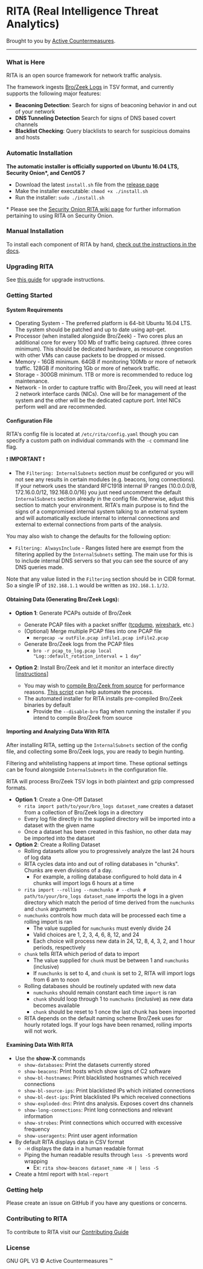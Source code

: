 # RITA (Real Intelligence Threat Analytics)

Brought to you by [Active Countermeasures](https://www.activecountermeasures.com/).

---
### What is Here

RITA is an open source framework for network traffic analysis.

The framework ingests [Bro/Zeek Logs](https://www.zeek.org/) in TSV format, and currently supports the following major features:
 - **Beaconing Detection**: Search for signs of beaconing behavior in and out of your network
 - **DNS Tunneling Detection** Search for signs of DNS based covert channels
 - **Blacklist Checking**: Query blacklists to search for suspicious domains and hosts

### Automatic Installation
**The automatic installer is officially supported on Ubuntu 16.04 LTS, Security Onion\*, and CentOS 7**

* Download the latest `install.sh` file from the [release page](https://github.com/activecm/rita/releases/latest)
* Make the installer executable: `chmod +x ./install.sh`
* Run the installer: `sudo ./install.sh`

\* Please see the [Security Onion RITA wiki page](https://github.com/Security-Onion-Solutions/security-onion/wiki/RITA) for further information pertaining to using RITA on Security Onion.

### Manual Installation
To install each component of RITA by hand, [check out the instructions in the docs](docs/Manual%20Installation.md).

### Upgrading RITA
See [this guide](docs/Upgrading.md) for upgrade instructions.

### Getting Started

#### System Requirements
* Operating System - The preferred platform is 64-bit Ubuntu 16.04 LTS. The system should be patched and up to date using apt-get.
* Processor (when installed alongside Bro/Zeek) - Two cores plus an additional core for every 100 Mb of traffic being captured. (three cores minimum). This should be dedicated hardware, as resource congestion with other VMs can cause packets to be dropped or missed.
* Memory - 16GB minimum. 64GB if monitoring 100Mb or more of network traffic. 128GB if monitoring 1Gb or more of network traffic.
* Storage - 300GB minimum. 1TB or more is recommended to reduce log maintenance.
* Network - In order to capture traffic with Bro/Zeek, you will need at least 2 network interface cards (NICs). One will be for management of the system and the other will be the dedicated capture port. Intel NICs perform well and are recommended.

#### Configuration File
RITA's config file is located at `/etc/rita/config.yaml` though you can specify a custom path on individual commands with the `-c` command line flag.

:exclamation: **IMPORTANT** :exclamation:
* The `Filtering: InternalSubnets` section *must* be configured or you will not see any results in certain modules (e.g. beacons, long connections). If your network uses the standard RFC1918 internal IP ranges (10.0.0.0/8, 172.16.0.0/12, 192.168.0.0/16) you just need uncomment the default `InternalSubnets` section already in the config file. Otherwise, adjust this section to match your environment. RITA's main purpose is to find the signs of a compromised internal system talking to an external system and will automatically exclude internal to internal connections and external to external connections from parts of the analysis.

You may also wish to change the defaults for the following option:
* `Filtering: AlwaysInclude` - Ranges listed here are exempt from the filtering applied by the `InternalSubnets` setting. The main use for this is to include internal DNS servers so that you can see the source of any DNS queries made.

Note that any value listed in the `Filtering` section should be in CIDR format. So a single IP of `192.168.1.1` would be written as `192.168.1.1/32`.

#### Obtaining Data (Generating Bro/Zeek Logs):
  * **Option 1**: Generate PCAPs outside of Bro/Zeek
    * Generate PCAP files with a packet sniffer ([tcpdump](http://www.tcpdump.org/), [wireshark](https://www.wireshark.org/), etc.)
    * (Optional) Merge multiple PCAP files into one PCAP file
      * `mergecap -w outFile.pcap inFile1.pcap inFile2.pcap`
    * Generate Bro/Zeek logs from the PCAP files
      * ```bro -r pcap_to_log.pcap local "Log::default_rotation_interval = 1 day"```

  * **Option 2**: Install Bro/Zeek and let it monitor an interface directly [[instructions](https://www.zeek.org/sphinx/quickstart/)]
      * You may wish to [compile Bro/Zeek from source](https://www.zeek.org/sphinx/install/install.html) for performance reasons. [This script](https://github.com/activecm/bro-install) can help automate the process.
      * The automated installer for RITA installs pre-compiled Bro/Zeek binaries by default
        * Provide the `--disable-bro` flag when running the installer if you intend to compile Bro/Zeek from source

#### Importing and Analyzing Data With RITA
  After installing RITA, setting up the `InternalSubnets` section of the config file, and collecting some Bro/Zeek logs, you are ready to begin hunting.

  Filtering and whitelisting happens at import time. These optional settings can be found alongside `InternalSubnets` in the configuration file.

  RITA will process Bro/Zeek TSV logs in both plaintext and gzip compressed formats.

  * **Option 1**: Create a One-Off Dataset
      * `rita import path/to/your/bro_logs dataset_name` creates a dataset from a collection of Bro/Zeek logs in a directory 
      * Every log file directly in the supplied directory will be imported into a dataset with the given name
      * Once a dataset has been created in this fashion, no other data may be imported into the dataset
  * **Option 2**: Create a Rolling Dataset
      * Rolling datasets allow you to progressively analyze the last 24 hours of log data 
      * RITA cycles data into and out of rolling databases in "chunks". Chunks are even divisions of a day. 
          * For example, a rolling database configured to hold data in 4 chunks will import logs 6 hours at a time
      * `rita import --rolling --numchunks # --chunk # path/to/your/bro_logs dataset_name` imports the logs in a given directory which match the period of time derived from the `numchunks` and `chunk` arguments
      * `numchunks` controls how much data will be processed each time a rolling import is ran 
          * The value supplied for `numchunks` must evenly divide 24 
          * Valid choices are 1, 2, 3, 4, 6, 8, 12, and 24
          * Each choice will process new data in 24, 12, 8, 4, 3, 2, and 1 hour periods, respectively  
      * `chunk` tells RITA which period of data to import
          * The value supplied for `chunk` must be between 1 and `numchunks` (inclusive)
          * If `numchunks` is set to 4, and `chunk` is set to 2, RITA will import logs from 6 am to noon 
      * Rolling databases should be routinely updated with new data
          * `numchunks` should remain constant each time `import` is ran
          * `chunk` should loop through 1 to `numchunks` (inclusive) as new data becomes available
          * `chunk` should be reset to 1 once the last chunk has been imported
      * RITA depends on the default naming scheme Bro/Zeek uses for hourly rotated logs. If your logs have been renamed, rolling imports will not work.


#### Examining Data With RITA
  * Use the **show-X** commands
      * `show-databases`: Print the datasets currently stored
      * `show-beacons`: Print hosts which show signs of C2 software
      * `show-bl-hostnames`: Print blacklisted hostnames which received connections
      * `show-bl-source-ips`: Print blacklisted IPs which initiated connections
      * `show-bl-dest-ips`: Print blacklisted IPs which received connections
      * `show-exploded-dns`:  Print dns analysis. Exposes covert dns channels
      * `show-long-connections`: Print long connections and relevant information
      * `show-strobes`: Print connections which occurred with excessive frequency 
      * `show-useragents`: Print user agent information
  * By default RITA displays data in CSV format
      * `-H` displays the data in a human readable format
      * Piping the human readable results through `less -S` prevents word wrapping
          * Ex: `rita show-beacons dataset_name -H | less -S`
  * Create a html report with `html-report`
  

### Getting help
Please create an issue on GitHub if you have any questions or concerns.

### Contributing to RITA
To contribute to RITA visit our [Contributing Guide](Contributing.md)

### License
GNU GPL V3
&copy; Active Countermeasures &trade;
